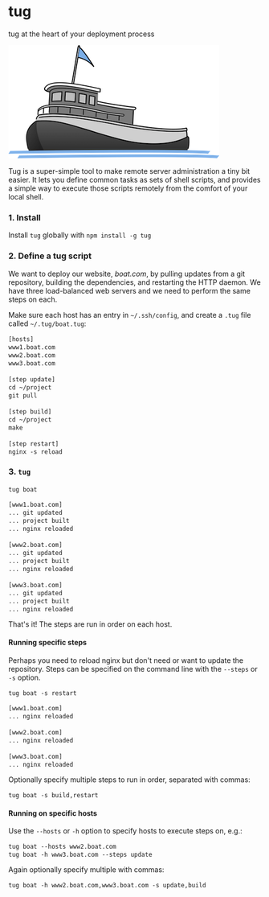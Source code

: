 tug
===

tug at the heart of your deployment process

![tugboat](https://github.com/spro/tug/blob/master/tugboat.png?raw=true)

Tug is a super-simple tool to make remote server administration a tiny bit easier. It lets you define common tasks as sets of shell scripts, and provides a simple way to execute those scripts remotely from the comfort of your local shell.

### 1. Install

Install `tug` globally with  `npm install -g tug`

### 2. Define a tug script

We want to deploy our website, *boat.com*, by pulling updates from a git repository, building the dependencies, and restarting the HTTP daemon. We have three load-balanced web servers and we need to perform the same steps on each.

Make sure each host has an entry in `~/.ssh/config`, and create a `.tug` file called `~/.tug/boat.tug`:

```
[hosts]
www1.boat.com
www2.boat.com
www3.boat.com

[step update]
cd ~/project
git pull

[step build]
cd ~/project
make

[step restart]
nginx -s reload
```

### 3. `tug`

```
tug boat
```

```
[www1.boat.com]
... git updated
... project built
... nginx reloaded

[www2.boat.com]
... git updated
... project built
... nginx reloaded

[www3.boat.com]
... git updated
... project built
... nginx reloaded
```

That's it! The steps are run in order on each host.

#### Running specific steps

Perhaps you need to reload nginx but don't need or want to update the repository. Steps can be specified on the command line with the `--steps` or `-s` option.

```
tug boat -s restart
```

```
[www1.boat.com]
... nginx reloaded

[www2.boat.com]
... nginx reloaded

[www3.boat.com]
... nginx reloaded
```

Optionally specify multiple steps to run in order, separated with commas:

```
tug boat -s build,restart
```

#### Running on specific hosts

Use the `--hosts` or `-h` option to specify hosts to execute steps on, e.g.:

```
tug boat --hosts www2.boat.com
tug boat -h www3.boat.com --steps update
```

Again optionally specify multiple with commas:

```
tug boat -h www2.boat.com,www3.boat.com -s update,build
```
